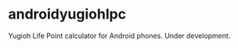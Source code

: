 androidyugiohlpc
================

Yugioh Life Point calculator for Android phones. Under development.